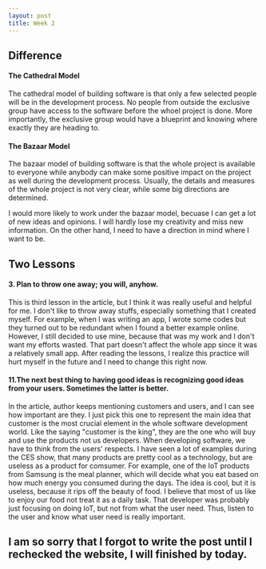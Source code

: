 ```yaml
---
layout: post
title: Week 2
---
```


## Difference
#### The Cathedral Model
The cathedral model of building software is that only a few selected people will be in the development process. No people from outside the exclusive group have access to the software before the whoel project is done. More importantly, the exclusive group would have a blueprint and knowing where exactly they are heading to. 
#### The Bazaar Model
The bazaar model of building software is that the whole project is available to everyone while anybody can make some positive impact on the project as well during the development process. Usually, the details and measures of the whole project is not very clear, while some big directions are determined. 

I would more likely to work under the bazaar model, becuase I can get a lot of new ideas and opinions. I will hardly lose my creativity and miss new information. On the other hand, I need to have a direction in mind where I want to be. 

## Two Lessons
#### 3. Plan to throw one away; you will, anyhow.
This is third lesson in the article, but I think it was really useful and helpful for me. I don't like to throw away stuffs, especially something that I created myself. For example, when I was writing an app, I wrote some codes but they turned out to be redundant when I found a better example online. However, I still decided to use mine, because that was my work and I don't want my efforts wasted. That part doesn't affect the whole app since it was a relatively small app. After reading the lessons, I realize this practice will hurt myself in the future and I need to change this right now. 
#### 11.The next best thing to having good ideas is recognizing good ideas from your users. Sometimes the latter is better.
In the article, author keeps mentioning customers and users, and I can see how important are they. I just pick this one to represent the main idea that customer is the most crucial element in the whole software development world. Like the saying "customer is the king", they are the one who will buy and use the products not us developers. When developing software, we have to think from the users' respects. I have seen a lot of examples during the CES show, that many products are pretty cool as a technology, but are useless as a product for comsumer. For example, one of the IoT products from Samsung is the meal planner, which will decide what you eat based on how much energy you consumed during the days. The idea is cool, but it is useless, because it rips off the beauty of food. I believe that most of us like to enjoy our food not treat it as a daily task. That developer was probably just focusing on doing IoT, but not from what the user need. Thus, listen to the user and know what user need is really important. 

## I am so sorry that I forgot to write the post until I rechecked the website, I will finished by today. 
